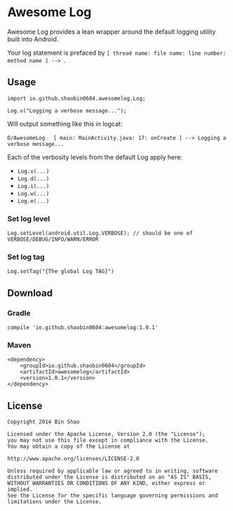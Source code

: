 # Awesome Log

Awesome Log provides a lean wrapper around the default logging utility built into Android.

Your log statement is prefaced by `[ thread name: file name: line number: method name ] --> `.

## Usage

    import io.github.shaobin0604.awesomelog.Log;

    Log.v("Logging a verbose message...");

Will output something like this in logcat:

    D/AwesomeLog﹕ [ main: MainActivity.java: 17: onCreate ] --> Logging a verbose message...

Each of the verbosity levels from the default Log apply here:

- `Log.v(...)`
- `Log.d(...)`
- `Log.i(...)`
- `Log.w(...)`
- `Log.e(...)`


### Set log level

    Log.setLevel(android.util.Log.VERBOSE); // should be one of VERBOSE/DEBUG/INFO/WARN/ERROR

### Set log tag

    Log.setTag("{The global Log TAG}")

## Download

### Gradle

    compile 'io.github.shaobin0604:awesomelog:1.0.1'

### Maven

    <dependency>
        <groupId>io.github.shaobin0604</groupId>
        <artifactId>awesomelog</artifactId>
        <version>1.0.1</version>
    </dependency>

## License

    Copyright 2014 Bin Shao

    Licensed under the Apache License, Version 2.0 (the "License");
    you may not use this file except in compliance with the License.
    You may obtain a copy of the License at

    http://www.apache.org/licenses/LICENSE-2.0

    Unless required by applicable law or agreed to in writing, software
    distributed under the License is distributed on an "AS IS" BASIS,
    WITHOUT WARRANTIES OR CONDITIONS OF ANY KIND, either express or implied.
    See the License for the specific language governing permissions and
    limitations under the License.
    